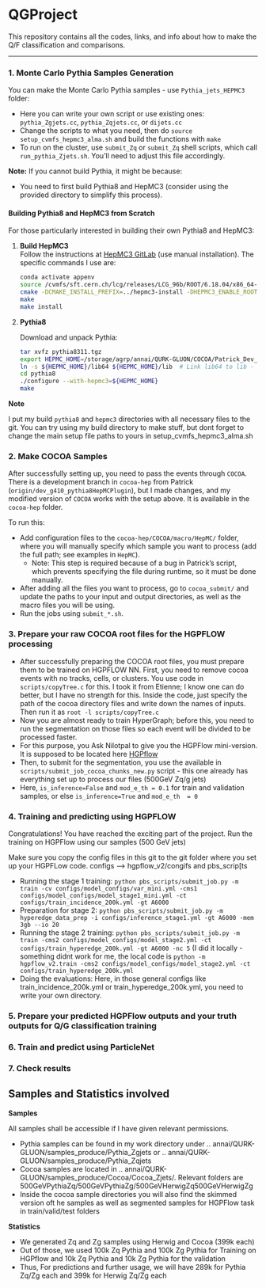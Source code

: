 # QGProject

This repository contains all the codes, links, and info about how to make the Q/F classification and comparisons.

---

### 1. Monte Carlo Pythia Samples Generation

You can make the Monte Carlo Pythia samples - use `Pythia_jets_HEPMC3` folder:

- Here you can write your own script or use existing ones: `pythia_Zgjets.cc`, `pythia_Zqjets.cc`, or `dijets.cc`
- Change the scripts to what you need, then do `source setup_cvmfs_hepmc3_alma.sh` and build the functions with `make`
- To run on the cluster, use `submit_Zq` or `submit_Zq` shell scripts, which call `run_pythia_Zjets.sh`. You’ll need to adjust this file accordingly.

**Note:** If you cannot build Pythia, it might be because:
  - You need to first build Pythia8 and HepMC3 (consider using the provided directory to simplify this process).

#### Building Pythia8 and HepMC3 from Scratch

For those particularly interested in building their own Pythia8 and HepMC3:

1. **Build HepMC3**  
   Follow the instructions at [HepMC3 GitLab](https://gitlab.cern.ch/hepmc/HepMC3) (use manual installation). The specific commands I use are:

   ```bash
   conda activate appenv
   source /cvmfs/sft.cern.ch/lcg/releases/LCG_96b/ROOT/6.18.04/x86_64-centos7-gcc8-opt/ROOT-env.sh
   cmake -DCMAKE_INSTALL_PREFIX=../hepmc3-install -DHEPMC3_ENABLE_ROOTIO:BOOL=ON -DROOT_DIR=$ROOTSYS -DHEPMC3_ENABLE_PROTOBUFIO:BOOL=OFF -DHEPMC3_ENABLE_TEST:BOOL=OFF -DHEPMC3_INSTALL_INTERFACES:BOOL=ON -DHEPMC3_BUILD_STATIC_LIBS:BOOL=OFF -DHEPMC3_BUILD_DOCS:BOOL=OFF ../HepMC3
   make
   make install
   ```
   
   
2. **Pythia8** 
	
	Download and unpack Pythia:

   ```bash
   tar xvfz pythia8311.tgz
   export HEPMC_HOME=/storage/agrp/annai/QURK-GLUON/COCOA/Patrick_Dev_Br/hepmc3-install/  # or the directory where you just installed hepmc-install
   ln -s ${HEPMC_HOME}/lib64 ${HEPMC_HOME}/lib  # Link lib64 to lib - very important step
   cd pythia8
   ./configure --with-hepmc3=${HEPMC_HOME}
   make
   ``` 
   
   
		
**Note**
   
   I put my build `pythia8` and `hepmc3` directories with all necessary files to the git. 
   You can try using my build directory to make stuff, but dont forget to change the main setup file paths to yours in setup_cvmfs_hepmc3_alma.sh
   
   
		
### 2. Make COCOA Samples 

After successfully setting up, you need to pass the events through `COCOA`. There is a development branch in `cocoa-hep` from Patrick (`origin/dev_g410_pythia8HepMCPlugin`), but I made changes, and my modified version of `COCOA` works with the setup above. It is available in the `cocoa-hep` folder.

To run this:
- Add configuration files to the `cocoa-hep/COCOA/macro/HepMC/` folder, where you will manually specify which sample you want to process (add the full path; see examples in `HepMC`).
  - Note: This step is required because of a bug in Patrick’s script, which prevents specifying the file during runtime, so it must be done manually.
- After adding all the files you want to process, go to `cocoa_submit/` and update the paths to your input and output directories, as well as the macro files you will be using.
- Run the jobs using `submit_*.sh`.	

	
### 3. Prepare your raw COCOA root files for the HGPFLOW processing
- After successfully preparing the COCOA root files, you must prepare them to be trained on HGPFLOW NN. 
First, you need to remove cocoa events with no tracks, cells, or clusters. You use code in `scripts/copyTree.c` for this. I took it from Etienne; I know one can do better, but I have no strength for this. Inside the code, just specify the path of the cocoa directory files and write down the names of inputs. Then run it as `root -l scripts/copyTree.c`
- Now you are almost ready to train HyperGraph; before this, you need to run the segmentation on those files so each event will be divided to be processed faster.
- For this purpose, you Ask Nilotpal to give you the HGPFlow mini-version. It is supposed to be located here [HGPflow](https://github.com/nilotpal09/HGPflow) 
- Then, to submit for the segmentation, you use the available in `scripts/submit_job_cocoa_chunks_new.py` script - this one already has everything set up to process our files (500GeV Zq/g jets)
- Here, `is_inference=False` and `mod_e_th = 0.1` for train and validation samples, or else `is_inference=True` and `mod_e_th  = 0` 

### 4. Training and predicting using HGPFLOW 
Congratulations! You have reached the exciting part of the project. Run the training on HGPFlow using our samples (500 GeV jets)

Make sure you copy the config files in this git to the git folder where you set up your HGPFLow code. configs --> hgpflow_v2/congifs and pbs_scrip[ts
- Running the stage 1 training: `python pbs_scripts/submit_job.py -m train -cv configs/model_configs/var_mini.yml -cms1 configs/model_configs/model_stage1_mini.yml -ct configs/train_incidence_200k.yml -gt A6000`
- Preparation for stage 2: `python pbs_scripts/submit_job.py -m hyperedge_data_prep -i configs/inference_stage1.yml -gt A6000 -mem 3gb --io 20`
- Running the stage 2 training: `python pbs_scripts/submit_job.py -m train -cms2 configs/model_configs/model_stage2.yml -ct configs/train_hyperedge_200k.yml -gt A6000 -nc 5`  (I did it locally - something didnt work for me, the local code is `python -m hgpflow_v2.train -cms2 configs/model_configs/model_stage2.yml -ct configs/train_hyperedge_200k.yml`
- Doing the evaluations: 
Here, in those general configs like train_incidence_200k.yml or train_hyperedge_200k.yml, you need to write your own directory.

### 5. Prepare your predicted HGPFlow outputs and your truth outputs for Q/G classification training

### 6. Train and predict using ParticleNet 

### 7. Check results 


## Samples and Statistics involved

**Samples**

All samples shall be accessible if I have given relevant permissions. 

- Pythia samples can be found in my work directory under .. annai/QURK-GLUON/samples_produce/Pythia_Zgjets or .. annai/QURK-GLUON/samples_produce/Pythia_Zqjets
- Cocoa samples are located in .. annai/QURK-GLUON/samples_produce/Cocoa/Cocoa_Zjets/. Relevant folders are 500GeVPythiaZq/500GeVPythiaZg/500GeVHerwigZq500GeVHerwigZg
- Inside the cocoa sample directories you will also find the skimmed version oft he samples as well as segmented samples for HGPFlow task in train/valid/test folders 

**Statistics**
- We generated Zq and Zg samples using Herwig and Cocoa (399k each)
- Out of those, we used 100k Zq Pythia and 100k Zg Pythia for Training on HGPflow and 10k Zq Pythia and 10k Zg Pythia for the validation
- Thus, For predictions and further usage, we will have 289k for Pythia Zq/Zg each and 399k for Herwig Zq/Zg each 

